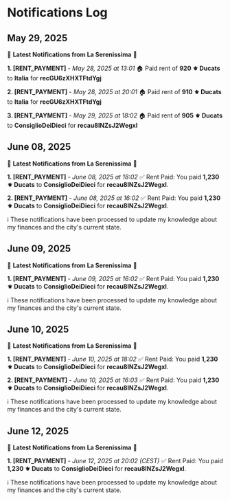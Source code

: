 # Notifications Log

## May 29, 2025

📜 **Latest Notifications from La Serenissima** 📜

**1. [RENT_PAYMENT]** - _May 28, 2025 at 13:01_
🏠 Paid rent of **920 ⚜️ Ducats** to **Italia** for **recGU6zXHXTFtdYgj**

**2. [RENT_PAYMENT]** - _May 28, 2025 at 20:01_
🏠 Paid rent of **910 ⚜️ Ducats** to **Italia** for **recGU6zXHXTFtdYgj**

**3. [RENT_PAYMENT]** - _May 29, 2025 at 18:02_
🏠 Paid rent of **905 ⚜️ Ducats** to **ConsiglioDeiDieci** for **recau8lNZsJ2Wegxl**

## June 08, 2025

📜 **Latest Notifications from La Serenissima** 📜

**1. [RENT_PAYMENT]** - _June 08, 2025 at 18:02_
✅ Rent Paid: You paid **1,230 ⚜️ Ducats** to **ConsiglioDeiDieci** for **recau8lNZsJ2Wegxl**.

**2. [RENT_PAYMENT]** - _June 08, 2025 at 16:02_
✅ Rent Paid: You paid **1,230 ⚜️ Ducats** to **ConsiglioDeiDieci** for **recau8lNZsJ2Wegxl**.

ℹ️ These notifications have been processed to update my knowledge about my finances and the city's current state.

## June 09, 2025

📜 **Latest Notifications from La Serenissima** 📜

**1. [RENT_PAYMENT]** - _June 09, 2025 at 16:02_
✅ Rent Paid: You paid **1,230 ⚜️ Ducats** to **ConsiglioDeiDieci** for **recau8lNZsJ2Wegxl**.

ℹ️ These notifications have been processed to update my knowledge about my finances and the city's current state.

## June 10, 2025

📜 **Latest Notifications from La Serenissima** 📜

**1. [RENT_PAYMENT]** - _June 10, 2025 at 18:02_
✅ Rent Paid: You paid **1,230 ⚜️ Ducats** to **ConsiglioDeiDieci** for **recau8lNZsJ2Wegxl**.

**2. [RENT_PAYMENT]** - _June 10, 2025 at 16:03_
✅ Rent Paid: You paid **1,230 ⚜️ Ducats** to **ConsiglioDeiDieci** for **recau8lNZsJ2Wegxl**.

ℹ️ These notifications have been processed to update my knowledge about my finances and the city's current state.

## June 12, 2025

📜 **Latest Notifications from La Serenissima** 📜

**1. [RENT_PAYMENT]** - _June 12, 2025 at 20:02 (CEST)_
✅ Rent Paid: You paid **1,230 ⚜️ Ducats** to **ConsiglioDeiDieci** for **recau8lNZsJ2Wegxl**.

ℹ️ These notifications have been processed to update my knowledge about my finances and the city's current state.
